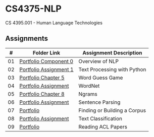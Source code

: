 # CS4375-NLP

CS 4395.001 - Human Language Technologies

##  Assignments

|   #   | Folder Link | Assignment Description |
| :---: | ----------- | ---------------------- |
|  01   |  <a href="https://github.com/linusfackler/CS4395-NLP/tree/main/Overview%20of%20NLP">Portfolio Component 0</a>   |  Overview of NLP    |
|  02   |  <a href="https://github.com/linusfackler/CS4395-NLP/tree/main/Text%20Processing%20with%20Python">Portfolio Assignment 1</a>   |  Text Processing with Python    |
|  03   |  <a href="https://github.com/linusfackler/CS4395-NLP/tree/main/Word%20Guess%20Game">Portfolio Chapter 5</a>   |  Word Guess Game    |
|  04   |  <a href="https://github.com/linusfackler/CS4395-NLP/tree/main/WordNet">Portfolio Assignment</a>   |  WordNet    |
|  05   |  <a href="https://github.com/linusfackler/CS4395-NLP/tree/main/Ngrams">Portfolio Chapter 8</a>   |  Ngrams    |
|  06   |  <a href="https://github.com/linusfackler/CS4395-NLP/tree/main/Sentence%20Parsing">Portfolio Assignment</a>   |  Sentence Parsing    |
|  07   |  <a href="https://github.com/linusfackler/CS4395-NLP/tree/main/Web%20Crawler">Portfolio</a>   |  Finding or Building a Corpus    |
|  08   |  <a href="https://github.com/linusfackler/CS4395-NLP/tree/main/Text%20Classification">Portfolio Assignment</a>   |   Text Classification    |
|  09   |  <a href="https://github.com/linusfackler/CS4395-NLP/tree/main/ACL%20Paper">Portfolio</a>   |   Reading ACL Papers    |
